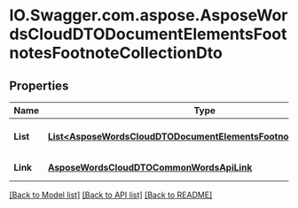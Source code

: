 # IO.Swagger.com.aspose.AsposeWordsCloudDTODocumentElementsFootnotesFootnoteCollectionDto
## Properties

Name | Type | Description | Notes
------------ | ------------- | ------------- | -------------
**List** | [**List&lt;AsposeWordsCloudDTODocumentElementsFootnotesFootnoteDto&gt;**](AsposeWordsCloudDTODocumentElementsFootnotesFootnoteDto.md) | Collection of foonotes links | [optional] 
**Link** | [**AsposeWordsCloudDTOCommonWordsApiLink**](AsposeWordsCloudDTOCommonWordsApiLink.md) | Link to the document. | [optional] 

[[Back to Model list]](../README.md#documentation-for-models) [[Back to API list]](../README.md#documentation-for-api-endpoints) [[Back to README]](../README.md)

